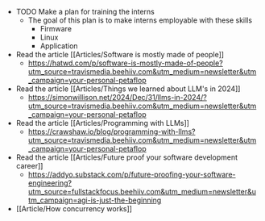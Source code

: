 - TODO Make a plan for training the interns
	- The goal of this plan is to make interns employable with these skills
		- Firmware
		- Linux
		- Application
- Read the article [[Articles/Software is mostly made of people]]
	- https://hatwd.com/p/software-is-mostly-made-of-people?utm_source=travismedia.beehiiv.com&utm_medium=newsletter&utm_campaign=your-personal-petaflop
- Read the article [[Articles/Things we learned about LLM's in 2024]]
	- https://simonwillison.net/2024/Dec/31/llms-in-2024/?utm_source=travismedia.beehiiv.com&utm_medium=newsletter&utm_campaign=your-personal-petaflop
- Read the article [[Articles/Programming with LLMs]]
	- https://crawshaw.io/blog/programming-with-llms?utm_source=travismedia.beehiiv.com&utm_medium=newsletter&utm_campaign=your-personal-petaflop
- Read the article [[Articles/Future proof your software development career]]
	- https://addyo.substack.com/p/future-proofing-your-software-engineering?utm_source=fullstackfocus.beehiiv.com&utm_medium=newsletter&utm_campaign=agi-is-just-the-beginning
- [[Article/How concurrency works]]